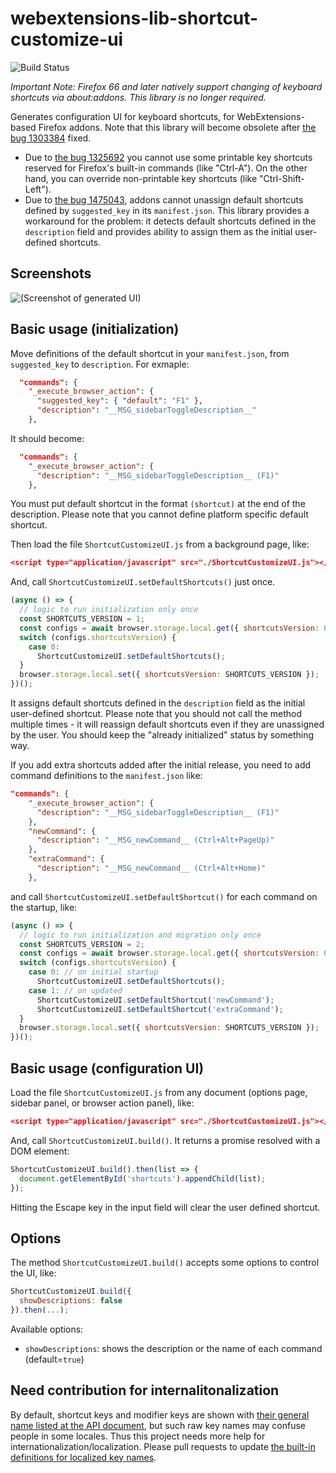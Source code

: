 # webextensions-lib-shortcut-customize-ui

![Build Status](https://github.com/piroor/webextensions-lib-shortcut-customize-ui/actions/workflows/main.yml/badge.svg?branch=trunk)

*Important Note: Firefox 66 and later natively support changing of keyboard shortcuts via about:addons. This library is no longer required.*


Generates configuration UI for keyboard shortcuts, for WebExtensions-based Firefox addons. Note that this library will become obsolete after [the bug 1303384](https://bugzilla.mozilla.org/show_bug.cgi?id=1303384 "1303384 - UI for re-assigning an extension's command shortcut") fixed.

 * Due to [the bug 1325692](https://bugzilla.mozilla.org/show_bug.cgi?id=1325692 "1325692 - [commands] Explicit support for overriding built-in keyboard shortcuts by WebExtensions") you cannot use some printable key shortcuts reserved for Firefox's built-in commands (like "Ctrl-A"). On the other hand, you can override non-printable key shortcuts (like "Ctrl-Shift-Left").
 * Due to [the bug 1475043](https://bugzilla.mozilla.org/show_bug.cgi?id=1475043 "1475043 - Allow commands.update() to un-set a shortcut, disabling the command"), addons cannot unassign default shortcuts defined by `suggested_key` in its `manifest.json`. This library provides a workaround for the problem: it detects default shortcuts defined in the `description` field and provides ability to assign them as the initial user-defined shortcuts.

## Screenshots

![(Screenshot of generated UI)](screenshot.png)

## Basic usage (initialization)

Move definitions of the default shortcut in your `manifest.json`, from `suggested_key` to `description`. For exmaple:

```json
  "commands": {
    "_execute_browser_action": {
      "suggested_key": { "default": "F1" },
      "description": "__MSG_sidebarToggleDescription__"
    },
```

It should become:

```json
  "commands": {
    "_execute_browser_action": {
      "description": "__MSG_sidebarToggleDescription__ (F1)"
    },
```

You must put default shortcut in the format `(shortcut)` at the end of the description. Please note that you cannot define platform specific default shortcut.

Then load the file `ShortcutCustomizeUI.js` from a background page, like:

```json
<script type="application/javascript" src="./ShortcutCustomizeUI.js"></script>
```

And, call `ShortcutCustomizeUI.setDefaultShortcuts()` just once.

```javascript
(async () => {
  // logic to run initialization only once
  const SHORTCUTS_VERSION = 1;
  const configs = await browser.storage.local.get({ shortcutsVersion: 0 });
  switch (configs.shortcutsVersion) {
    case 0:
      ShortcutCustomizeUI.setDefaultShortcuts();
  }
  browser.storage.local.set({ shortcutsVersion: SHORTCUTS_VERSION });
})();
```

It assigns default shortcuts defined in the `description` field as the initial user-defined shortcut. Please note that you should not call the method multiple times - it will reassign default shortcuts even if they are unassigned by the user. You should keep the "already initialized" status by something way.

If you add extra shortcuts added after the initial release, you need to add command definitions to the `manifest.json` like:

```json
"commands": {
    "_execute_browser_action": {
      "description": "__MSG_sidebarToggleDescription__ (F1)"
    },
    "newCommand": {
      "description": "__MSG_newCommand__ (Ctrl+Alt+PageUp)"
    },
    "extraCommand": {
      "description": "__MSG_newCommand__ (Ctrl+Alt+Home)"
    },
```

and call `ShortcutCustomizeUI.setDefaultShortcut()` for each command on the startup, like:

```javascript
(async () => {
  // logic to run initialization and migration only once
  const SHORTCUTS_VERSION = 2;
  const configs = await browser.storage.local.get({ shortcutsVersion: 0 });
  switch (configs.shortcutsVersion) {
    case 0: // on initial startup
      ShortcutCustomizeUI.setDefaultShortcuts();
    case 1: // on updated
      ShortcutCustomizeUI.setDefaultShortcut('newCommand');
      ShortcutCustomizeUI.setDefaultShortcut('extraCommand');
  }
  browser.storage.local.set({ shortcutsVersion: SHORTCUTS_VERSION });
})();
```

## Basic usage (configuration UI)

Load the file `ShortcutCustomizeUI.js` from any document (options page, sidebar panel, or browser action panel), like:

```json
<script type="application/javascript" src="./ShortcutCustomizeUI.js"></script>
```

And, call `ShortcutCustomizeUI.build()`. It returns a promise resolved with a DOM element:

```javascript
ShortcutCustomizeUI.build().then(list => {
  document.getElementById('shortcuts').appendChild(list);
});
```

Hitting the Escape key in the input field will clear the user defined shortcut.


## Options

The method `ShortcutCustomizeUI.build()` accepts some options to control the UI, like:

```javascript
ShortcutCustomizeUI.build({
  showDescriptions: false
}).then(...);
```

Available options:

 * `showDescriptions`: shows the description or the name of each command (default=`true`)

## Need contribution for internalitonalization

By default, shortcut keys and modifier keys are shown with [their general name listed at the API document](https://developer.mozilla.org/en-US/Add-ons/WebExtensions/manifest.json/commands#Shortcut_values), but such raw key names may confuse people in some locales. Thus this project needs more help for internationalization/localization. Please pull requests to update [the built-in definitions for localized key names](https://github.com/piroor/webextensions-lib-shortcut-customize-ui/blob/master/ShortcutCustomizeUI.js#L269).
